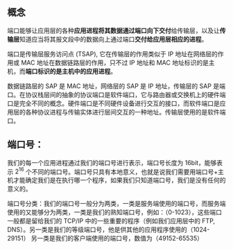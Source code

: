 ## 概念
端口能够让应用层的各种**应用进程将其数据通过端口向下交付**给传输层，以及让**传输层**知道应当将其报文段中的数据向上通过端口**交付给应用层相应的进程**。

端口是传输层服务访问点 (TSAP), 它在传输层的作用类似于 IP 地址在网络层的作用或 MAC 地址在数据链路层的作用，只不过 IP 地址和 MAC 地址标识的是主机，而**端口标识的是主机中的应用进程**。

数据链路层的 SAP 是 MAC 地址，网络层的 SAP 是 IP 地址，传输层的 SAP 是端口。在协议栈层间的抽象的协议端口是软件端口，它与路由器或交换机上的硬件端口是完全不同的概念。硬件端口是不同硬件设备进行交互的接口，而软件端口是应用层的各种协议进程与传输实体进行层间交互的一种地址。传输层使用的是软件端口。

## 端口号：
我们的每一个应用进程通过我们的端口号进行表示，端口号长度为 16bit，能够表示 $2^{16}$ 个不同的端口号。端口号只具有本地意义，也就是说我们需要用端口号+主机才能确定我们是在执行哪一个程序，如果我们只知道端口号，我们是没有任何的意义的。

端口号分类：我们的端口号一般分为两类，一类是服务端使用的端口号，而服务端使用的又能够分为两类，一类是我们的熟知端口号，例如：（0-1023），这些端口一般都是留给我们的 TCP/IP 中的一些重要的程序（例如我们应用层中的 FTP, DNS）。另一类是我们的等级端口号，他是供其他的应用程序使用的（1024-29151）
另一类是我们的客户端使用的端口号，数值为（49152-65535）